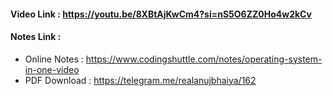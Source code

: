 #### Video Link : https://youtu.be/8XBtAjKwCm4?si=nS5O6ZZ0Ho4w2kCv

#### Notes Link :       
- Online Notes : https://www.codingshuttle.com/notes/operating-system-in-one-video
- PDF Download : https://telegram.me/realanujbhaiya/162
